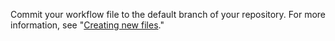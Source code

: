Commit your workflow file to the default branch of your repository. For more information, see "[Creating new files](/github/managing-files-in-a-repository/creating-new-files)."